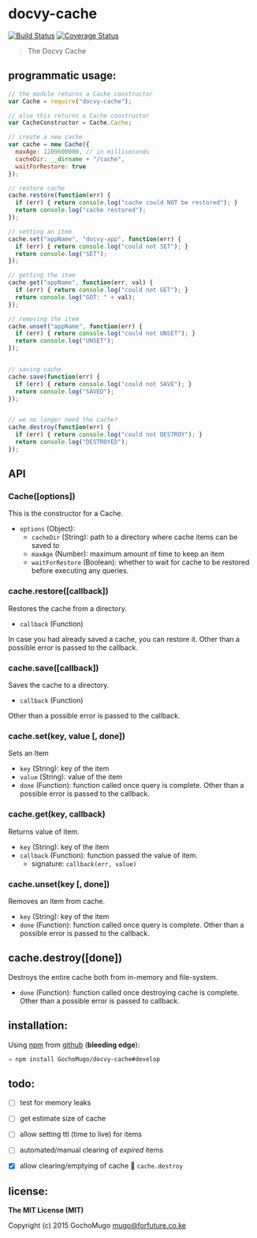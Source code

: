 
# docvy-cache

[![Build Status](https://travis-ci.org/GochoMugo/docvy-cache.svg?branch=develop)](https://travis-ci.org/GochoMugo/docvy-cache) [![Coverage Status](https://coveralls.io/repos/GochoMugo/docvy-cache/badge.svg?branch=develop)](https://coveralls.io/r/GochoMugo/docvy-cache?branch=develop)

> The Docvy Cache


## programmatic usage:

```js
// the module returns a Cache constructor
var Cache = require("docvy-cache");

// also this returns a Cache constructor
var CacheConstructor = Cache.Cache;

// create a new cache
var cache = new Cache({
  maxAge: 1209600000, // in milliseconds
  cacheDir: __dirname + "/cache",
  waitForRestore: true
});

// restore cache
cache.restore(function(err) {
  if (err) { return console.log("cache could NOT be restored"); }
  return console.log("cache restored");
});

// setting an item
cache.set("appName", "docvy-app", function(err) {
  if (err) { return console.log("could not SET"); }
  return console.log("SET");
});

// getting the item
cache.get("appName", function(err, val) {
  if (err) { return console.log("could not GET"); }
  return console.log("GOT: " + val);
});

// removing the item
cache.unset("appName", function(err) {
  if (err) { return console.log("could not UNSET"); }
  return console.log("UNSET");
});


// saving cache
cache.save(function(err) {
  if (err) { return console.log("could not SAVE"); }
  return console.log("SAVED");
});


// we no longer need the cache?
cache.destroy(function(err) {
  if (err) { return console.log("could not DESTROY"); }
  return console.log("DESTROYED");
});
```


## API

### Cache([options])

This is the constructor for a Cache.

* `options` (Object):
  * `cacheDir` (String): path to a directory where cache items can be saved to
  * `maxAge` (Number): maximum amount of time to keep an item
  * `waitForRestore` (Boolean): whether to wait for cache to be restored before executing any queries.


### cache.restore([callback])

Restores the cache from a directory.

* `callback` (Function)

In case you had already saved a cache, you can restore it. Other than a possible error is passed to the callback.


### cache.save([callback])

Saves the cache to a directory.

* `callback` (Function)

Other than a possible error is passed to the callback.


### cache.set(key, value [, done])

Sets an Item

* `key` (String): key of the item
* `value` (String): value of the item
* `done` (Function): function called once query is complete. Other than a possible error is passed to the callback.


### cache.get(key, callback)

Returns value of item.

* `key` (String): key of the item
* `callback` (Function): function passed the value of item.
  * signature: `callback(err, value)`


### cache.unset(key [, done])

Removes an item from cache.

* `key` (String): key of the item
* `done` (Function): function called once query is complete. Other than a possible error is passed to the callback.


## cache.destroy([done])

Destroys the entire cache both from in-memory and file-system.

* `done` (Function): function called once destroying cache is complete. Other than a possible error is passed to callback.


## installation:

Using [npm][npm] from [github][repo] (**bleeding edge**):

```bash
⇒ npm install GochoMugo/docvy-cache#develop
```


## todo:

* [ ] test for memory leaks
* [ ] get estimate size of cache
* [ ] allow setting ttl (time to live) for items
* [ ] automated/manual clearing of *expired* items
* [X] allow clearing/emptying of cache  `cache.destroy`


## license:

__The MIT License (MIT)__

Copyright (c) 2015 GochoMugo <mugo@forfuture.co.ke>


[npm]:https://npmjs.com
[repo]:https://github.com/GochoMugo/docvy-cache
